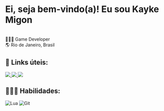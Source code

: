 # Ei, seja bem-vindo(a)! Eu sou Kayke Migon
<br>
👨🏻‍💻 Game Developer <br>
🌎 Rio de Janeiro, Brasil<br>

## 🔗 Links úteis:
 
  <a href="mailto:kaykerodrigomg@gmail.com">
    <img src="https://img.shields.io/badge/Gmail-333333?style=for-the-badge&logo=gmail&logoColor=red" />
  </a>
  <a href="https://linkedin.com/in/kayke-migon" target="_blank">
    <img src="https://img.shields.io/badge/LinkedIn-0077B5?style=for-the-badge&logo=linkedin&logoColor=white" target="_blank" />
  </a>
  <a href="https://kayke.vercel.app" target="_blank">
     <img src="https://img.shields.io/badge/Portfolio-FF5722?style=for-the-badge&logo=todoist&logoColor=white" target="_blank" />
  </a>

## 👨🏻‍💻 Habilidades:
<div style="display: inline_block;">
    <img style="align-items: center;" alt="Lua" src="https://img.shields.io/badge/Lua-2C2D72?style=for-the-badge&logo=lua&logoColor=white">
    <img style="align-items: center;" alt="Git" src="https://img.shields.io/badge/GIT-E44C30?style=for-the-badge&logo=git&logoColor=white">
</div>
